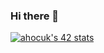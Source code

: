 ### Hi there 👋
<a href="https://github.com/oakoudad/badge42"><img src="https://badge.mediaplus.ma/colorfulwaves/ahocuk?1337Badge=off&UM6P=off" alt="ahocuk's 42 stats" /></a>
<!--
**ahocuk77/ahocuk77** is a ✨ _special_ ✨ repository because its `README.md` (this file) appears on your GitHub profile.

Here are some ideas to get you started:

- 🔭 I’m currently working on ...
- 🌱 I’m currently learning ...
- 👯 I’m looking to collaborate on ...
- 🤔 I’m looking for help with ...
- 💬 Ask me about ...
- 📫 How to reach me: ...
- 😄 Pronouns: ...
- ⚡ Fun fact: ...
-->
